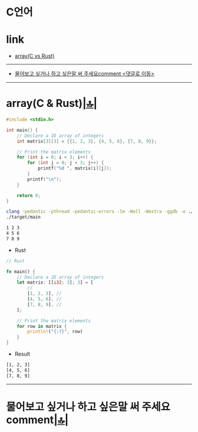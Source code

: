 # C언어

# link

- [array(C vs Rust)](#arrayc--rust)

<hr />

- [물어보고 싶거나 하고 싶은말 써 주세요comment <댓글로 이동>](#comment)

<hr />


# array(C & Rust)[|🔝|](#link)


```c
#include <stdio.h>

int main() {
    // Declare a 2D array of integers
    int matrix[3][3] = {{1, 2, 3}, {4, 5, 6}, {7, 8, 9}};

    // Print the matrix elements
    for (int i = 0; i < 3; i++) {
        for (int j = 0; j < 3; j++) {
            printf("%d ", matrix[i][j]);
        }
        printf("\n");
    }

    return 0;
}

```

```bash
clang -pedantic -pthread -pedantic-errors -lm -Wall -Wextra -ggdb -o ./target/main ./src/main.c
./target/main

1 2 3
4 5 6
7 8 9

```

- Rust


```rust
// Rust

fn main() {
    // Declare a 2D array of integers
    let matrix: [[i32; 3]; 3] = [
        //
        [1, 2, 3], //
        [4, 5, 6], //
        [7, 8, 9], //
    ];

    // Print the matrix elements
    for row in matrix {
        println!("{:?}", row)
    }
}
```

- Result

```bash
[1, 2, 3]
[4, 5, 6]
[7, 8, 9]
```


<hr />


<h1 id="comment">물어보고 싶거나 하고 싶은말 써 주세요comment<a href="#link">|🔝|</a></h1>

<script src="https://utteranc.es/client.js" repo="YoungHaKim7/blog_comments_bot" issue-term="url"
    theme="github-light" crossorigin="anonymous" async>
</script>

